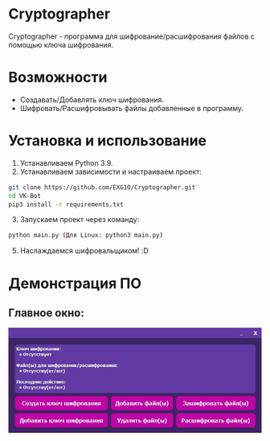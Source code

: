 # Cryptographer
Cryptographer - программа для шифрование/расшифрования файлов с помощью ключа шифрования.

# Возможности
- Создавать/Добавлять ключ шифрования.
- Шифровать/Расшифровывать файлы добавленные в программу.

# Установка и использование
1. Устанавливаем Python 3.9.
2. Устанавливаем зависимости и настраиваем проект:
```sh
git clone https://github.com/EXG1O/Cryptographer.git
cd VK-Bot
pip3 install -r requirements.txt
```
3. Запускаем проект через команду:
```sh
python main.py (Для Linux: python3 main.py)
```
5. Наслаждаемся шифровальщиком! :D

# Демонстрация ПО
## Главное окно:
![software_main_window](Icons/main_window.png)